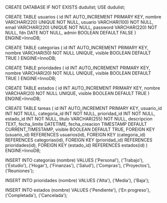CREATE DATABASE IF NOT EXISTS dudulist;
USE dudulist;

CREATE TABLE usuarios (
    id INT AUTO_INCREMENT PRIMARY KEY,
    nombre VARCHAR(220) UNIQUE NOT NULL,
    usuario VARCHAR(100) NOT NULL,
    email VARCHAR(220) UNIQUE NOT NULL,
    password VARCHAR(220) NOT NULL,
    fdn DATE NOT NULL,
    admin BOOLEAN DEFAULT FALSE
) ENGINE=InnoDB;

CREATE TABLE categorias (
    id INT AUTO_INCREMENT PRIMARY KEY,
    nombre VARCHAR(50) NOT NULL UNIQUE,
    visible BOOLEAN DEFAULT TRUE
) ENGINE=InnoDB;

CREATE TABLE prioridades (
    id INT AUTO_INCREMENT PRIMARY KEY,
    nombre VARCHAR(20) NOT NULL UNIQUE,
    visible BOOLEAN DEFAULT TRUE
) ENGINE=InnoDB;

CREATE TABLE estados (
    id INT AUTO_INCREMENT PRIMARY KEY,
    nombre VARCHAR(20) NOT NULL UNIQUE,
    visible BOOLEAN DEFAULT TRUE
) ENGINE=InnoDB;

CREATE TABLE tareas (
    id INT AUTO_INCREMENT PRIMARY KEY,
    usuario_id INT NOT NULL,
    categoria_id INT NOT NULL,
    prioridad_id INT NOT NULL,
    estado_id INT NOT NULL,
    titulo VARCHAR(255) NOT NULL,
    descripcion TEXT,
    fecha_limite DATETIME,
    fecha_creacion TIMESTAMP DEFAULT CURRENT_TIMESTAMP,
    visible BOOLEAN DEFAULT TRUE,
    FOREIGN KEY (usuario_id) REFERENCES usuarios(id),
    FOREIGN KEY (categoria_id) REFERENCES categorias(id),
    FOREIGN KEY (prioridad_id) REFERENCES prioridades(id),
    FOREIGN KEY (estado_id) REFERENCES estados(id)
) ENGINE=InnoDB;

INSERT INTO categorias (nombre) VALUES 
('Personal'),
('Trabajo'),
('Estudio'),
('Hogar'),
('Finanzas'),
('Salud'),
('Compras'),
('Proyectos'),
('Reuniones');

INSERT INTO prioridades (nombre) VALUES 
('Alta'),
('Media'),
('Baja');

INSERT INTO estados (nombre) VALUES 
('Pendiente'),
('En progreso'),
('Completada'),
('Cancelada');